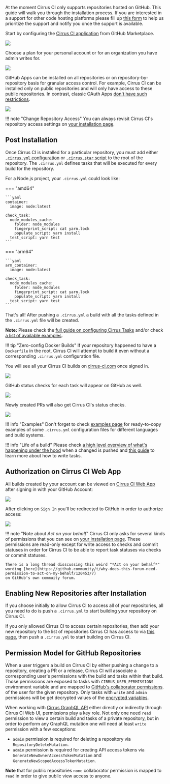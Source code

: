 At the moment Cirrus CI only supports repositories hosted on GitHub. This guide will walk you through the installation process.
If you are interested in a support for other code hosting platforms please fill up [this form](https://forms.gle/CkcxPnMjA2u5ctQf7)
to help us prioritize the support and notify you once the support is available.

Start by configuring the [Cirrus CI application](https://github.com/marketplace/cirrus-ci) from GitHub Marketplace.

<img src="/assets/images/screenshots/github/marketplace/step1.png" />

Choose a plan for your personal account or for an organization you have admin writes for.

<img src="/assets/images/screenshots/github/marketplace/step2.png" />

GitHub Apps can be installed on all repositories or on repository-by-repository basis for granular access control. For
example, Cirrus CI can be installed only on public repositories and will only have access to these public repositories.
In contrast, classic OAuth Apps [don't have such restrictions](https://developer.github.com/apps/differences-between-apps/#what-can-github-apps-and-oauth-apps-access).

<img src="/assets/images/screenshots/github/marketplace/step3.png" />

!!! note "Change Repository Access"
    You can always revisit Cirrus CI's repository access settings on [your installation page](https://github.com/apps/cirrus-ci/installations/new).

## Post Installation

Once Cirrus CI is installed for a particular repository, you must add either [`.cirrus.yml` configuration](writing-tasks.md) or [`.cirrus.star` script](programming-tasks.md) to the root of the repository. 
The `.cirrus.yml` defines tasks that will be executed for every build for the repository. 

For a Node.js project, your `.cirrus.yml` could look like:

=== "amd64"

    ```yaml
    container:
      image: node:latest
    
    check_task:
      node_modules_cache:
        folder: node_modules
        fingerprint_script: cat yarn.lock
        populate_script: yarn install
      test_script: yarn test
    ```

=== "arm64"

    ```yaml
    arm_container:
      image: node:latest
    
    check_task:
      node_modules_cache:
        folder: node_modules
        fingerprint_script: cat yarn.lock
        populate_script: yarn install
      test_script: yarn test
    ```

That's all! After pushing a `.cirrus.yml` a build with all the tasks defined in the `.cirrus.yml`
file will be created.

**Note:** Please check the [full guide on configuring Cirrus Tasks](writing-tasks.md) and/or check [a list of available examples](../examples.md).

!!! tip "Zero-config Docker Builds"
    If your repository happened to have a `Dockerfile` in the root, Cirrus CI will attempt to build it even without
    a corresponding `.cirrus.yml` configuration file.

You will see all your Cirrus CI builds on [cirrus-ci.com](https://cirrus-ci.com/) once signed in. 

<img src="/assets/images/screenshots/github/recent-builds.png" />

GitHub status checks for each task will appear on GitHub as well.

<img src="/assets/images/screenshots/github/statuses-branch.png" />

Newly created PRs will also get Cirrus CI's status checks.

<img src="/assets/images/screenshots/github/statuses-pr.png" />

!!! info "Examples"
    Don't forget to check [examples page](../examples.md) for ready-to-copy examples of some `.cirrus.yml` 
    configuration files for different languages and build systems.

!!! info "Life of a build"
    Please check [a high level overview of what's happening under the hood](build-life.md) when a changed is pushed
    and [this guide](writing-tasks.md) to learn more about how to write tasks.

## Authorization on Cirrus CI Web App

All builds created by your account can be viewed on [Cirrus CI Web App](https://cirrus-ci.com/) after signing in with
your GitHub Account:

<img src="/assets/images/screenshots/github/cirrus-web-sign-in.png" />

After clicking on `Sign In` you'll be redirected to GitHub in order to authorize access:

<img src="/assets/images/screenshots/github/github-app-auth.png" />

!!! note "Note about *Act on your behalf*"
    Cirrus CI only asks for several kinds of permissions that you can see on [your installation page](https://github.com/apps/cirrus-ci/installations/new).
    These permissions are read-only except for write access to checks and commit statuses in order for Cirrus CI to
    be able to report task statuses via checks or commit statuses.

    There is a long thread disscussing this weird "*Act on your behalf*" wording [here](https://github.community/t/why-does-this-forum-need-permission-to-act-on-my-behalf/120453/7)
    on GitHub's own commuity forum.

## Enabling New Repositories after Installation

If you choose initially to allow Cirrus CI to access all of your repositories, all you need to do is push a `.cirrus.yml` to start
building your repository on Cirrus CI.

If you only allowed Cirrus CI to access certain repositories, then add your new repository to
the list of repositories Cirrus CI has access to via [this page](https://github.com/apps/cirrus-ci/installations/new),
then push a `.cirrus.yml` to start building on Cirrus CI.

## Permission Model for GitHub Repositories

When a user triggers a build on Cirrus CI by either pushing a change to a repository, creating a PR or a release,
Cirrus CI will associate a corresponding user's permissions with the build and tasks within that build. Those permissions
are exposed to tasks with `CIRRUS_USER_PERMISSIONS` environment variable and are mapped to [GitHub's collaborator permissions](https://docs.github.com/en/rest/collaborators/collaborators?apiVersion=2022-11-28#get-repository-permissions-for-a-user).
of the user for the given repository. Only tasks with `write` and `admin` permissions will be get decrypted values of the
[encrypted variables](writing-tasks.md#encrypted-variables).

When working with [Cirrus GraphQL API](../api.md) either directly or indirectly through Cirrus CI Web UI, permissions play a key role.
Not only one need `read` permission to view a certain build and tasks of a private repository, but in order to perform any GraphQL mutation
one will need at least `write` permission with a few exceptions:

* `admin` permission is required for deleting a repository via `RepositoryDeleteMutation`.
* `admin` permission is required for creating API access tokens via `GenerateNewOwnerAccessTokenMutation` and `GenerateNewScopedAccessTokenMutation`.

**Note** that for public repositories `none` collaborator permission is mapped to `read` in order to give public view access to anyone.
